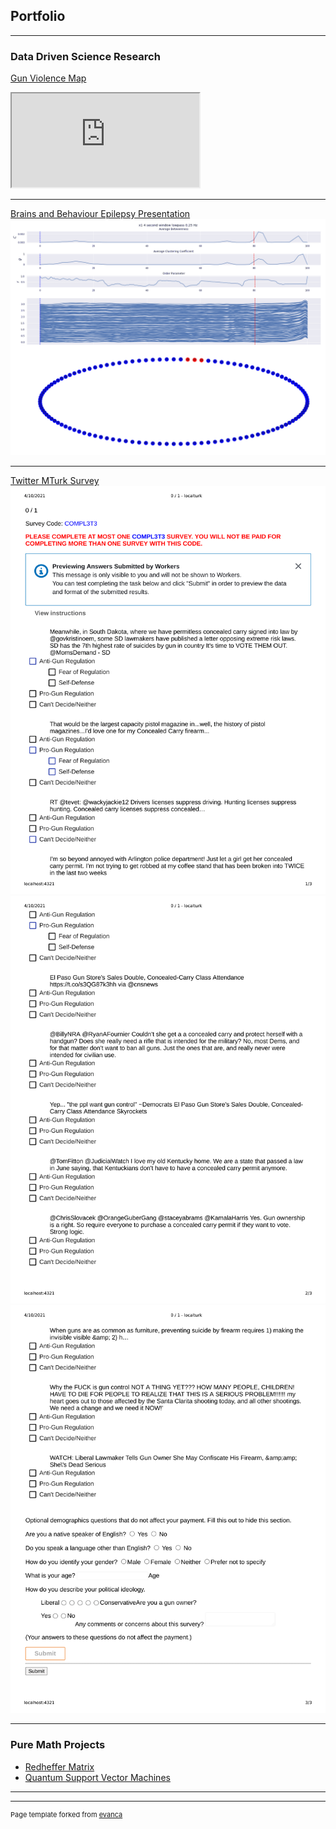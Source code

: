 ## Portfolio

---

### Data Driven Science Research

[Gun Violence Map](https://github.com/kslote1/gun-violence-map)
 <iframe src="https://gun-map.herokuapp.com"> title="Map of Gun violence in the U.S."></iframe> 

---
[Brains and Behaviour Epilepsy Presentation](/pdf/bb_poster.pdf)
<img src="images/anim-opt.gif?raw=true"/>

---
[Twitter MTurk Survey](https://github.com/kslote1/twitter-survey-mturk)
<img src="images/mturk-1.png?raw=true"/>
<img src="images/mturk-2.png?raw=true"/>
<img src="images/mturk-3.png?raw=true"/>


---

### Pure Math Projects

- [Redheffer Matrix](https://github.com/kslote1/Redheffer_matrix)
- [Quantum Support Vector Machines](https://github.com/kslote1/quantum-svm)

---




---
<p style="font-size:11px">Page template forked from <a href="https://github.com/evanca/quick-portfolio">evanca</a></p>
<!-- Remove above link if you don't want to attibute -->

